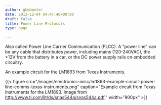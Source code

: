 ```yaml
---
author: gbmhunter
date: 2012-12-04 04:47:46+00:00
draft: false
title: Power Line Protocols
type: page

---
```


Also called Power Line Carrier Communication (PLCC). A "power line" can be any cable that distributes power, including mains (120-240VAC), the +12V from the battery in a car, or the DC power supply rails on embedded circuitry.

An example circuit for the LM1893 from Texas Instruments.

{{< figure src="/images/electronics-misc/lm1893-example-circuit-power-line-comms-texas-instruments.png" caption="Example circuit from Texas Instruments for the LM1893. Image from http://www.ti.com/lit/ds/snas544a/snas544a.pdf."  width="800px" >}}
